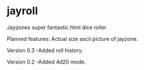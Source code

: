 # jayroll
Jayzones super fantastic html dice roller

Planned features:
Actual size ascii picture of jayzone.

Version 0.3
-Added roll history.

Version 0.2
-Added 4d20 mode.
